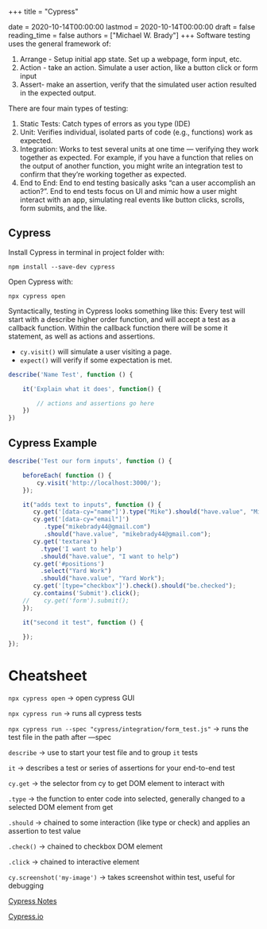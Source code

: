 +++
title = "Cypress"

date = 2020-10-14T00:00:00
lastmod = 2020-10-14T00:00:00
draft = false
reading_time = false
authors = ["Michael W. Brady"]
+++
Software testing uses the general framework of: 

1. Arrange - Setup initial app state. Set up a webpage, form input, etc.
2. Action - take an action. Simulate a user action, like a button click or form input
3. Assert- make an assertion, verify that the simulated user action resulted in the expected output.

There are four main types of testing: 

1. Static Tests: Catch types of errors as you type (IDE)
2. Unit: Verifies individual, isolated parts of code (e.g., functions) work as expected. 
3. Integration: Works to test several units at one time — verifying they work together as expected. For example, if you have a function that relies on the output of another function, you might write an integration test to confirm that they’re working together as expected.
4. End to End: End to end testing basically asks “can a user accomplish an action?”. End to end tests focus on UI and mimic how a user might interact with an app, simulating real events like button clicks, scrolls, form submits, and the like.

## Cypress

Install Cypress in terminal in project folder with:

`npm install --save-dev cypress`

Open Cypress with:

`npx cypress open`

Syntactically, testing in Cypress looks something like this: Every test will start with a describe higher order function, and will accept a test as a callback function. Within the callback function there will be some it statement, as well as actions and assertions.

- `cy.visit()` will simulate a user visiting a page.
- `expect()` will verify if some expectation is met.

```jsx
describe('Name Test', function () {

    it('Explain what it does', function() {

        // actions and assertions go here
    })
})
```

## Cypress Example

```jsx
describe('Test our form inputs', function () {

    beforeEach( function () {
        cy.visit('http://localhost:3000/');
    });

    it("adds text to inputs", function () {
       cy.get('[data-cy="name"]').type("Mike").should("have.value", "Mike");
       cy.get('[data-cy="email"]')
          .type("mikebrady44@gmail.com")
          .should("have.value", "mikebrady44@gmail.com");
       cy.get('textarea')
         .type('I want to help')
         .should("have.value", "I want to help")
       cy.get('#positions')
         .select("Yard Work")
         .should("have.value", "Yard Work");
       cy.get('[type="checkbox"]').check().should("be.checked");
       cy.contains('Submit').click();
    //    cy.get('form').submit();
    });

    it("second it test", function () {

    });
});
```

# Cheatsheet

`npx cypress open` → open cypress GUI

`npx cypress run` → runs all cypress tests

`npx cypress run --spec "cypress/integration/form_test.js"` → runs the test file in the path after —spec

`describe` → use to start your test file and to group `it` tests

`it` → describes a test or series of assertions for your end-to-end test

`cy.get` → the selector from cy to get DOM element to interact with

`.type` → the function to enter code into selected, generally changed to a selected DOM element from get

`.should` → chained to some interaction (like type or check) and applies an assertion to test value

`.check()` → chained to checkbox DOM element

`.click` → chained to interactive element

`cy.screenshot('my-image')` → takes screenshot within test, useful for debugging

[Cypress Notes](https://www.notion.so/Cypress-Notes-a2aacf5a8a9048c9a8d7e6e8804e0a9e)

[Cypress.io](https://www.notion.so/Cypress-io-0885ff58b4594d958f48e288d0b18082)